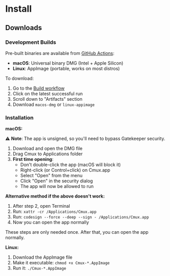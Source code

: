 # Install

## Downloads

### Development Builds

Pre-built binaries are available from [GitHub Actions](https://github.com/coder/cmux/actions/workflows/build.yml):

- **macOS**: Universal binary DMG (Intel + Apple Silicon)
- **Linux**: AppImage (portable, works on most distros)

To download:

1. Go to the [Build workflow](https://github.com/coder/cmux/actions/workflows/build.yml)
2. Click on the latest successful run
3. Scroll down to "Artifacts" section
4. Download `macos-dmg` or `linux-appimage`

### Installation

**macOS:**

⚠️ **Note**: The app is unsigned, so you'll need to bypass Gatekeeper security.

1. Download and open the DMG file
2. Drag Cmux to Applications folder
3. **First time opening**:
   - Don't double-click the app (macOS will block it)
   - Right-click (or Control+click) on Cmux.app
   - Select "Open" from the menu
   - Click "Open" in the security dialog
   - The app will now be allowed to run

**Alternative method if the above doesn't work:**

1. After step 2, open Terminal
2. Run: `xattr -cr /Applications/Cmux.app`
3. Run: `codesign --force --deep --sign - /Applications/Cmux.app`
4. Now you can open the app normally

These steps are only needed once. After that, you can open the app normally.

**Linux:**

1. Download the AppImage file
2. Make it executable: `chmod +x Cmux-*.AppImage`
3. Run it: `./Cmux-*.AppImage`
